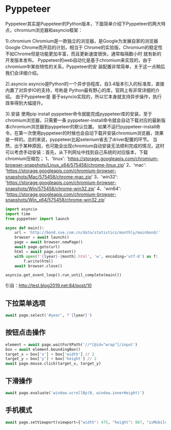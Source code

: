 # Pyppeteer

Pyppeteer其实是Puppeteer的Python版本，下面简单介绍下Pyppeteer的两大特点，chromium浏览器和asyncio框架：

1).chromium
Chromium是一款独立的浏览器，是Google为发展自家的浏览器Google Chrome而开启的计划，相当于	Chrome的实验版，Chromium的稳定性不如Chrome但是功能更加丰富，而且更新速度很快，通常每隔数小时	就有新的开发版本发布。
 Pyppeteer的web自动化是基于chromium来实现的，由于chromium中某些特性的关系，Pyppeteer的安	装配置非常简单，关于这一点稍后我们会详细介绍。

2).asyncio
asyncio是Python的一个异步协程库，自3.4版本引入的标准库，直接内置了对异步IO的支持，号称是	Python最有野心的库，官网上有非常详细的介绍。
由于Pyppeteer是	基于asyncio实现的，所以它本身就支持异步操作，执行效率得到大幅提升。

3).安装
使用pip install pyppeteer命令就能完成pyppeteer库的安装，至于chromium浏览器，只需要一条	pyppeteer-install命令就会自动下载对应的最新版本chromium浏览器到pyppeteer的默认位置。
如果不运行pyppeteer-install命令，在第一次使用pyppeteer的时候也会自动下载并安装chromium浏览器，效果是一样的。总的来说，pyppeteer比起selenium省去了driver配置的环节。
当然，出于某种原因，也可能会出现chromium自动安装无法顺利完成的情况，这时可以考虑手动安装：首先，从下列网址中找到自己系统的对应版本，下载chromium压缩包；
1、'linux': 'https://storage.googleapis.com/chromium-browser-snapshots/Linux_x64/575458/chrome-linux.zip'
2、'mac': 'https://storage.googleapis.com/chromium-browser-snapshots/Mac/575458/chrome-mac.zip'
3、'win32': 'https://storage.googleapis.com/chromium-browser-snapshots/Win/575458/chrome-win32.zip'
4、'win64': 'https://storage.googleapis.com/chromium-browser-snapshots/Win_x64/575458/chrome-win32.zip'

```python
import asyncio
import time
from pyppeteer import launch

async def main():
    url = 'http://bond.sse.com.cn/data/statistics/monthly/mainbond/'
    browser = await launch()
    page = await browser.newPage()
    await page.goto(url)
    html = await page.content()
    with open(f'{lyear}-{month}.html', 'w', encoding='utf-8') as f:
        f.write(html)
    await browser.close()

asyncio.get_event_loop().run_until_complete(main())
```

引自：http://test.blog2019.net:84/post/10

## 下拉菜单选项

```python
await page.select('#year', f'{lyear}')
```

## 按钮点击操作

```python
element = await page.waitForXPath('//*[@id="wrap"]/input')
box = await element.boundingBox()
target_x = box['x'] + box['width'] // 2
target_y = box['y'] + box['height'] // 2
await page.mouse.click(target_x, target_y)
```

## 下滑操作

```python
await page.evaluate('window.scrollBy(0, window.innerHeight)')
```

## 手机模式

```python
await page.setViewport(viewport={"width": 475, "height": 867, "isMobile": True})
```

